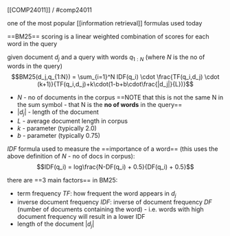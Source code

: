 [[COMP24011]] / #comp24011 

one of the most popular [[information retrieval]] formulas used today

==BM25== scoring is a linear weighted combination of scores for each word in the query

given document $d_j$ and a query with words $q_{1:N}$ (where $N$ is the no of words in the query)
$$BM25(d_j,q_{1:N}) = \sum_{i=1}^N IDF(q_i) \cdot \frac{TF(q_i,d_j) \cdot (k+1)}{TF(q_i,d_j)+k\cdot(1-b+b\cdot\frac{|d_j|}{L})}$$

- $N$ - no of documents in the corpus 
==NOTE that this is not the same N in the sum symbol - that N is the **no of words** in the query==
- $|d_j|$ - length of the document
- $L$ - average document length in corpus
- $k$ - parameter (typically $2.0$)
- $b$ - parameter (typically $0.75$)

$IDF$ formula used to measure the ==importance of a word==
(this uses the above definition of $N$ - no of docs in corpus):
$$IDF(q_i) = log\frac{N-DF(q_i) + 0.5}{DF(q_i) + 0.5}$$

there are ==3 main factors== in BM25:
- term frequency $TF$: how frequent the word appears in $d_j$
- inverse document frequency $IDF$: inverse of document frequency $DF$ (number of documents containing the word) - i.e. words with high document frequency will result in a lower IDF
- length of the document $|d_j|$
